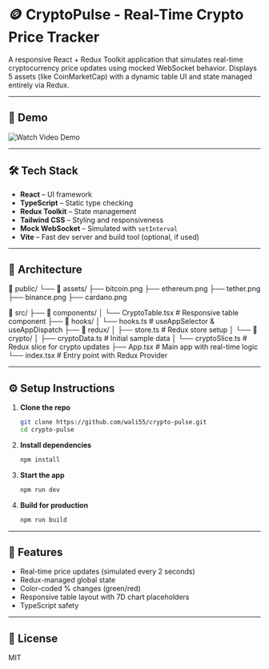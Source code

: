 # 🪙 CryptoPulse - Real-Time Crypto Price Tracker

A responsive React + Redux Toolkit application that simulates real-time cryptocurrency price updates using mocked WebSocket behavior. Displays 5 assets (like CoinMarketCap) with a dynamic table UI and state managed entirely via Redux.

---

## 🚀 Demo

![Watch Video Demo](https://your-video-link.com)

---

## 🛠️ Tech Stack

- **React** – UI framework
- **TypeScript** – Static type checking
- **Redux Toolkit** – State management
- **Tailwind CSS** – Styling and responsiveness
- **Mock WebSocket** – Simulated with `setInterval`
- **Vite** – Fast dev server and build tool (optional, if used)

---

## 🧱 Architecture

📁 public/
└── 📁 assets/
    ├── bitcoin.png
    ├── ethereum.png
    ├── tether.png
    ├── binance.png
    ├── cardano.png

📁 src/
├── 📁 components/
│   └── CryptoTable.tsx       # Responsive table component
├── 📁 hooks/
│   └── hooks.ts              # useAppSelector & useAppDispatch
├── 📁 redux/
│   ├── store.ts              # Redux store setup
│   └── 📁 crypto/
│       ├── cryptoData.ts     # Initial sample data
│       └── cryptoSlice.ts    # Redux slice for crypto updates
├── App.tsx                   # Main app with real-time logic
└── index.tsx                 # Entry point with Redux Provider

---

## ⚙️ Setup Instructions

1. **Clone the repo**
   ```bash
   git clone https://github.com/wali55/crypto-pulse.git
   cd crypto-pulse

2. **Install dependencies**
   ```bash
   npm install

3. **Start the app**
   ```bash
   npm run dev

4. **Build for production**
   ```bash
   npm run build

---

## 📸 Features

- Real-time price updates (simulated every 2 seconds)
- Redux-managed global state
- Color-coded % changes (green/red)
- Responsive table layout with 7D chart placeholders
- TypeScript safety

---

## 📃 License

MIT